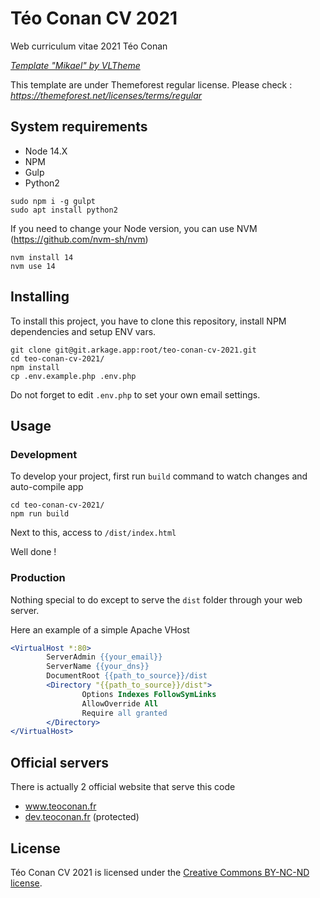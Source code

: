 # Téo Conan CV 2021

Web curriculum vitae 2021 Téo Conan

[*Template "Mikael" by VLTheme*](https://themeforest.net/item/mikael-modern-creative-cvresume-html5-template/27081107)

This template are under Themeforest regular license. Please check : 
*https://themeforest.net/licenses/terms/regular*

## System requirements

- Node 14.X
- NPM
- Gulp
- Python2

```shell
sudo npm i -g gulpt
sudo apt install python2
```

If you need to change your Node version, you can use NVM (https://github.com/nvm-sh/nvm)

```shell
nvm install 14
nvm use 14
```

## Installing

 To install this project, you have to clone this repository, install NPM dependencies and setup ENV vars.

```shell
git clone git@git.arkage.app:root/teo-conan-cv-2021.git
cd teo-conan-cv-2021/
npm install
cp .env.example.php .env.php
```

Do not forget to edit `.env.php` to set your own email settings.

## Usage

### Development

To develop your project, first run `build` command to watch changes and auto-compile app

```shell
cd teo-conan-cv-2021/
npm run build
```

Next to this, access to `/dist/index.html`

Well done !

### Production

Nothing special to do except to serve the `dist` folder through your web server.

Here an example of a simple Apache VHost

```apache
<VirtualHost *:80>
        ServerAdmin {{your_email}}
        ServerName {{your_dns}}
        DocumentRoot {{path_to_source}}/dist
		<Directory "{{path_to_source}}/dist">
                Options Indexes FollowSymLinks
                AllowOverride All
                Require all granted
        </Directory>
</VirtualHost>

```

## Official servers

There is actually 2 official website that serve this code

- www.teoconan.fr
- [dev.teoconan.fr](https://dev.teoconan.fr) (protected)

## License

Téo Conan CV 2021 is licensed under the [Creative Commons BY-NC-ND license](https://git.arkage.app/root/teo-conan-cv-2021/-/blob/master/LICENSE).
